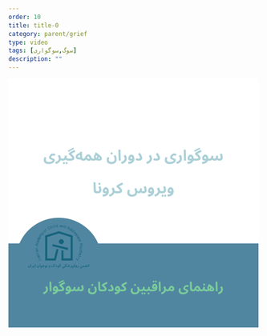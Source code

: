 ```yaml
---
order: 10
title: title-0
category: parent/grief
type: video
tags: [سوگ,سوگواری]
description: ""
---
```


[![](../../static/images/grief-corona-cover.png)](../../static/videos/grief-corona.mp4)